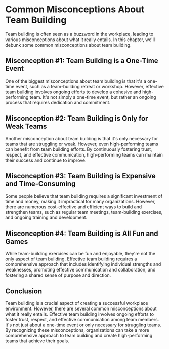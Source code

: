 Common Misconceptions About Team Building
==================================================================

Team building is often seen as a buzzword in the workplace, leading to various misconceptions about what it really entails. In this chapter, we'll debunk some common misconceptions about team building.

Misconception #1: Team Building is a One-Time Event
---------------------------------------------------

One of the biggest misconceptions about team building is that it's a one-time event, such as a team-building retreat or workshop. However, effective team building involves ongoing efforts to develop a cohesive and high-performing team. It's not simply a one-time event, but rather an ongoing process that requires dedication and commitment.

Misconception #2: Team Building is Only for Weak Teams
------------------------------------------------------

Another misconception about team building is that it's only necessary for teams that are struggling or weak. However, even high-performing teams can benefit from team building efforts. By continuously fostering trust, respect, and effective communication, high-performing teams can maintain their success and continue to improve.

Misconception #3: Team Building is Expensive and Time-Consuming
---------------------------------------------------------------

Some people believe that team building requires a significant investment of time and money, making it impractical for many organizations. However, there are numerous cost-effective and efficient ways to build and strengthen teams, such as regular team meetings, team-building exercises, and ongoing training and development.

Misconception #4: Team Building is All Fun and Games
----------------------------------------------------

While team-building exercises can be fun and enjoyable, they're not the only aspect of team building. Effective team building requires a comprehensive approach that includes identifying individual strengths and weaknesses, promoting effective communication and collaboration, and fostering a shared sense of purpose and direction.

Conclusion
----------

Team building is a crucial aspect of creating a successful workplace environment. However, there are several common misconceptions about what it really entails. Effective team building involves ongoing efforts to foster trust, respect, and effective communication among team members. It's not just about a one-time event or only necessary for struggling teams. By recognizing these misconceptions, organizations can take a more comprehensive approach to team building and create high-performing teams that achieve their goals.
